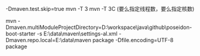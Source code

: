 -Dmaven.test.skip=true
mvn -T 3 mvn -T 3C (要么指定线程数，要么指定核数)

mvn -Dmaven.multiModuleProjectDirectory=D:\workspace\java\github\poseidon-boot-starter -s E:\data\maven\settings-al.xml -Dmaven.repo.local=E:\data\maven package -Dfile.encoding=UTF-8 package